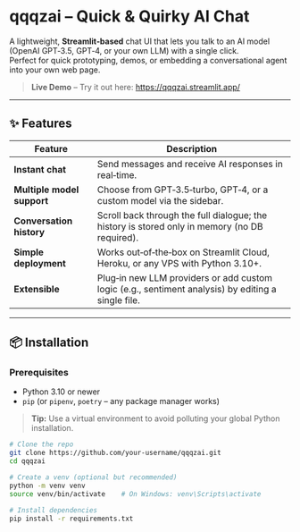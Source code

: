 # qqqzai – Quick & Quirky AI Chat

A lightweight, **Streamlit‑based** chat UI that lets you talk to an AI model (OpenAI GPT‑3.5, GPT‑4, or your own LLM) with a single click.  
Perfect for quick prototyping, demos, or embedding a conversational agent into your own web page.

> **Live Demo** – Try it out here: <https://qqqzai.streamlit.app/>

---

## ✨ Features

| Feature | Description |
|---------|-------------|
| **Instant chat** | Send messages and receive AI responses in real‑time. |
| **Multiple model support** | Choose from GPT‑3.5‑turbo, GPT‑4, or a custom model via the sidebar. |
| **Conversation history** | Scroll back through the full dialogue; the history is stored only in memory (no DB required). |
| **Simple deployment** | Works out‑of‑the‑box on Streamlit Cloud, Heroku, or any VPS with Python 3.10+. |
| **Extensible** | Plug‑in new LLM providers or add custom logic (e.g., sentiment analysis) by editing a single file. |

---

## 📦 Installation

### Prerequisites

- Python 3.10 or newer
- `pip` (or `pipenv`, `poetry` – any package manager works)

> **Tip:** Use a virtual environment to avoid polluting your global Python installation.

```bash
# Clone the repo
git clone https://github.com/your-username/qqqzai.git
cd qqqzai

# Create a venv (optional but recommended)
python -m venv venv
source venv/bin/activate    # On Windows: venv\Scripts\activate

# Install dependencies
pip install -r requirements.txt
